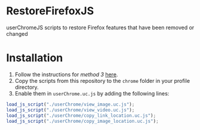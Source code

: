 # RestoreFirefoxJS
userChromeJS scripts to restore Firefox features that have been removed or changed

# Installation
1. Follow the instructions for *method 3* [here](https://github.com/Aris-t2/CustomJSforFx#method-3---files-in-install-and-profile-folders).
2. Copy the scripts from this repository to the `chrome` folder in your profile directory.
3. Enable them in `userChrome.uc.js` by adding the following lines:
```javascript
load_js_script("./userChrome/view_image.uc.js");
load_js_script("./userChrome/view_video.uc.js");
load_js_script("./userChrome/copy_link_location.uc.js");
load_js_script("./userChrome/copy_image_location.uc.js");
```
